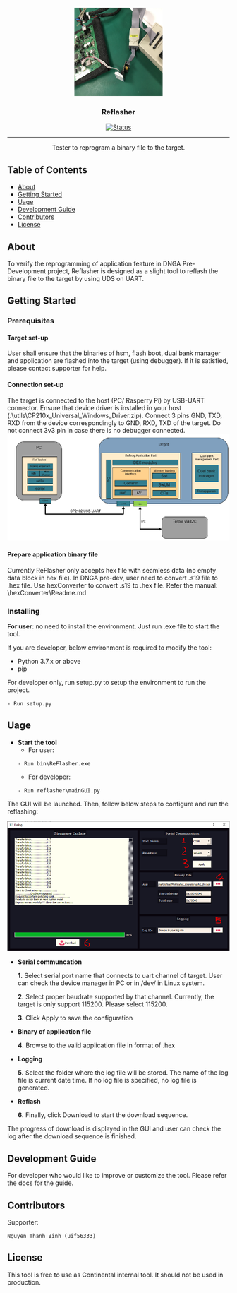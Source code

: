 <p align="center">
  <a href="" rel="noopener">
 <img width=200px height=200px src="./docs/images/Project_Logo.jpg" alt="Project logo"></a>
</p>

<h3 align="center">Reflasher</h3>

<div align="center">

  [![Status](https://img.shields.io/badge/status-active-success.svg)]() 

</div>

---

<p align="center"> Tester to reprogram a binary file to the target.
    <br> 
</p>

## Table of Contents
- [About](#about)
- [Getting Started](#getting_started)
- [Uage](#usage)
- [Development Guide](#development_guide)
- [Contributors](#contributors)
- [License](#license)

## About <a name = "about"></a>
To verify the reprogramming of application feature in DNGA Pre-Development project, Reflasher is designed as a slight tool to reflash the binary file to the target by using UDS on UART.

## Getting Started <a name = "getting_started"></a>
### Prerequisites
#### Target set-up
User shall ensure that the binaries of hsm, flash boot, dual bank manager and application are flashed into the target (using debugger).
If it is satisfied, please contact supporter for help.

#### Connection set-up
The target is connected to the host (PC/ Rasperry Pi) by USB-UART connector. Ensure that device driver is installed in your host (.\utils\CP210x_Universal_Windows_Driver.zip).
Connect 3 pins GND, TXD, RXD from the device correspondingly to GND, RXD, TXD of the target. Do not connect 3v3 pin in case there is no debugger connected.
![Alt text](docs/images/Connection_Setup.PNG?raw=true "Connection setup")

#### Prepare application binary file
Currently ReFlasher only accepts hex file with seamless data (no empty data block in hex file). In DNGA pre-dev, user need to convert .s19 file to .hex file.
Use hexConverter to convert .s19 to .hex file. Refer the manual: \hexConverter\Readme.md

### Installing
**For user**: no need to install the environment. Just run .exe file to start the tool. 

If you are developer, below environment is required to modify the tool:
- Python 3.7.x or above
- pip

For developer only, run setup.py to setup the environment to run the project.
```
- Run setup.py
```

## Uage    <a name = "uage"></a>
- **Start the tool**
    - For user:
    ```
    - Run bin\ReFlasher.exe
    ```
    - For developer:
    ```
    - Run reflasher\mainGUI.py
    ```
The GUI will be launched. Then, follow below steps to configure and run the reflashing:

![Alt text](docs/images/Steps_Run.PNG?raw=true "Steps to run")

- **Serial communcation**

    **1.** Select serial port name that connects to uart channel of target. User can check the device manager in PC or in /dev/ in Linux system.
    
    **2.** Select proper baudrate supported by that channel. Currently, the target is only support 115200. Please select 115200. 
    
    **3.** Click Apply to save the configuration

- **Binary of application file**

    **4.** Browse to the valid application file in format of .hex

- **Logging**

    **5.** Select the folder where the log file will be stored. The name of the log file is current date time. If no log file is specified, no log file is generated.

- **Reflash**

    **6.** Finally, click Download to start the download sequence.

The progress of download is displayed in the GUI and user can check the log after the download sequence is finished.

## Development Guide <a name = "development_guide"></a>
For developer who would like to improve or customize the tool. Please refer the docs for the guide.

## Contributors <a name = "contributors"></a>
Supporter:
```
Nguyen Thanh Binh (uif56333)
```

## License <a name = "license"></a>
This tool is free to use as Continental internal tool. It should not be used in production.